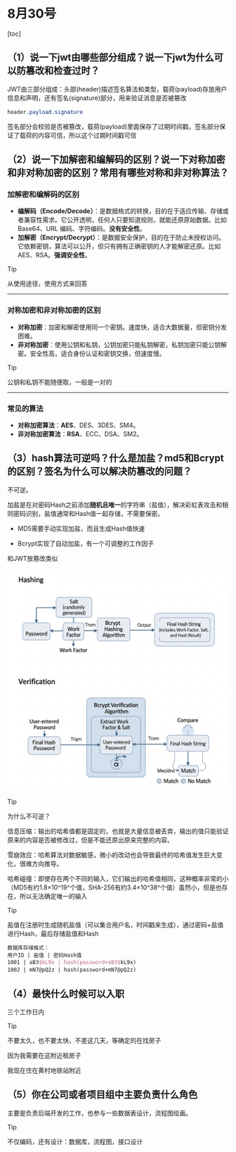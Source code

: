 # 8月30号

[toc]



## （1）说一下jwt由哪些部分组成？说一下jwt为什么可以防篡改和检查过时？

JWT由三部分组成：头部(header)描述签名算法和类型，载荷(payload)存放用户信息和声明，还有签名(signature)部分，用来验证消息是否被篡改

```css
header.payload.signature
```

签名部分会校验是否被篡改，载荷(payload)里面保存了过期时间戳，签名部分保证了载荷的内容可信，所以这个过期时间戳可信

## （2）说一下加解密和编解码的区别？说一下对称加密和非对称加密的区别？常用有哪些对称和非对称算法？

### 加解密和编解码的区别

- **编解码（Encode/Decode）**：是数据格式的转换，目的在于适应传输、存储或者兼容性需求。它公开透明，任何人只要知道规则，就能还原原始数据。比如 Base64、URL 编码、字符编码。**没有安全性**。
- **加解密（Encrypt/Decrypt）**：是数据安全保护，目的在于防止未授权访问。它依赖密钥，算法可以公开，但只有拥有正确密钥的人才能解密还原。比如 AES、RSA。**强调安全性**。

> [!tip]
>
> 从使用途径，使用方式来回答

------

### 对称加密和非对称加密的区别

- **对称加密**：加密和解密使用同一个密钥。速度快，适合大数据量，但密钥分发困难。
- **非对称加密**：使用公钥和私钥，公钥加密只能私钥解密，私钥加密只能公钥解密。安全性高，适合身份认证和密钥交换，但速度慢。

> [!tip]
>
> 公钥和私钥不能随便取，一般是一对的

------

### 常见的算法

- **对称加密算法**：**AES**、DES、3DES、SM4。
- **非对称加密算法**：**RSA**、ECC、DSA、SM2。



## （3）hash算法可逆吗？什么是加盐？md5和Bcrypt的区别？签名为什么可以解决防篡改的问题？

不可逆。

加盐是在对密码Hash之前添加**随机且唯一**的字符串（盐值），解决彩虹表攻击和相同密码识别，盐值通常和Hash值一起存储，不需要保密。

- MD5需要手动实现加盐，而且生成Hash值快速


- Bcrypt实现了自动加盐，有一个可调整的工作因子

和JWT放篡改类似



![Gemini_Generated_Image_oqjybwoqjybwoqjy](./08-30.assets/Gemini_Generated_Image_oqjybwoqjybwoqjy.png)

> [!tip]
>
> 为什么不可逆？
>
> 信息压缩：输出的哈希值都是固定的，也就是大量信息被丢弃，输出的值只能验证原来的内容是否被修改过，但是不能还原出原来完整的内容。
>
> 雪崩效应：哈希算法对数据敏感，微小的改动也会导致最终的哈希值发生巨大变化，很难方向推导。
>
> 哈希碰撞：即使存在两个不同的输入，它们输出的哈希值相同，这种概率非常的小（MD5有约1.8×10^19^个值，SHA-256有约3.4×10^38^个值）虽然小，但是也存在，所以无法确定唯一的输入

> [!tip]
>
> 盐值在注册时生成随机盐值（可以集合用户名，时间戳来生成），通过密码+盐值进行Hash，最后存储盐值和Hash
>
> ```tex
> 数据库存储格式：
> 用户ID | 盐值 | 密码Hash值
> 1001 | aB3$kL9x | hash(password+aB3$kL9x)
> 1002 | mN7@pQ2z | hash(password+mN7@pQ2z)
> ```

## （4）最快什么时候可以入职

三个工作日内

> [!tip]
>
> 不要太久，也不要太快，不差这几天，等确定的在找房子

因为我需要在这附近租房子

我现在住在黄村地铁站附近

## （5）你在公司或者项目组中主要负责什么角色

主要是负责后端开发的工作，也参与一些数据表设计，流程图绘画。

> [!tip]
>
> 不仅编码，还有设计：数据库，流程图，接口设计
